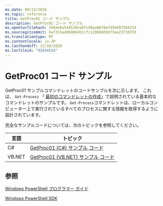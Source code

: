 ```yaml
---
ms.date: 09/13/2016
ms.topic: reference
title: GetProc01 コード サンプル
description: GetProc01 コード サンプル
ms.openlocfilehash: 3484e8a544520ea67cd9aa86f8af45b607584254
ms.sourcegitcommit: ba7315a496986451cfc1296b659d73ea2373d3f0
ms.translationtype: MT
ms.contentlocale: ja-JP
ms.lasthandoff: 12/10/2020
ms.locfileid: "92654524"
---
```

# <a name="getproc01-code-samples"></a>GetProc01 コード サンプル

GetProc01 サンプルコマンドレットのコードサンプルを次に示します。 これは、 `Get-Process` 「 [最初のコマンドレットの作成](../cmdlet/creating-a-cmdlet-without-parameters.md)」で説明されている基本的なコマンドレットのサンプルです。 `Get-Process`コマンドレットは、ローカルコンピューター上で実行されているすべてのプロセスに関する情報を取得するように設計されています。

完全なサンプルコードについては、次のトピックを参照してください。

|言語|トピック|
|--------------|-----------|
|C#|[GetProc01 (C#) サンプル コード](./getproc01-csharp-sample-code.md)|
|VB.NET|[GetProc01 (VB.NET) サンプル コード](./getproc01-vb-net-sample-code.md)|

## <a name="see-also"></a>参照

[Windows PowerShell プログラマー ガイド](./windows-powershell-programmer-s-guide.md)

[Windows PowerShell SDK](../windows-powershell-reference.md)
